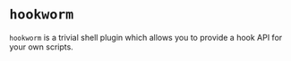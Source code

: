 # `hookworm`

`hookworm` is a trivial shell plugin which allows you to provide a hook API for your own scripts.